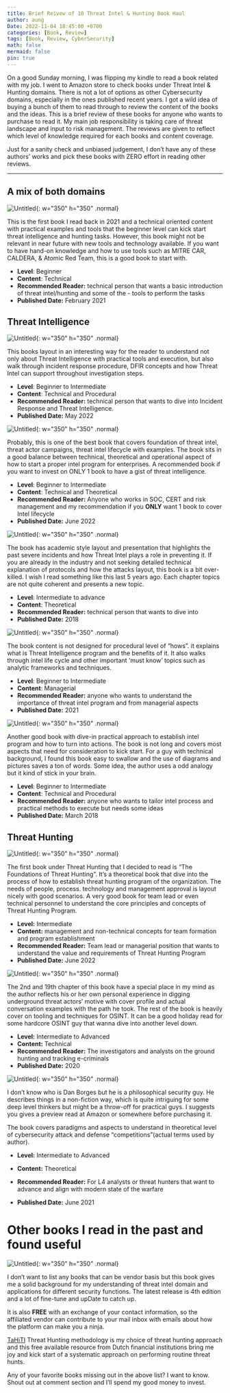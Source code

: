 ```yaml
---
title: Brief Reivew of 10 Threat Intel & Hunting Book Haul 
author: aung
Date: 2022-11-04 18:45:00 +0700
categories: [Book, Review]
tags: [Book, Review, CyberSecurity]
math: false
mermaid: false
pin: true
---
```


On a good Sunday morning, I was flipping my kindle to read a book related with my job. I went to Amazon store to check books under Threat Intel & Hunting domains. There is not a lot of options as other Cybersecurity domains, especially in the ones published recent years. I got a wild idea of buying a bunch of them to read through to review the content of the books and the ideas. This is a brief review of these books for anyone who wants to purchase to read it. My main job responsibility is taking care of threat landscape and input to risk management. The reviews are given to reflect which level of knowledge required for each books and content coverage.

Just for a sanity check and unbiased judgement, I don’t have any of these authors’ works and pick these books with ZERO effort in reading other reviews.

---

## A mix of both domains 

![Untitled](/ti-books/1.png){: w="350" h="350" .normal}

This is the first book I read back in 2021 and a technical oriented content with practical examples and tools that the beginner level can kick start threat intelligence and hunting tasks. However, this book might not be relevant in near future with new tools and technology available. If you want to have hand-on knowledge and how to use tools such as MITRE CAR, CALDERA, & Atomic Red Team, this is a good book to start with. 

- **Level**: Beginner
- **Content**: Technical 
- **Recommended Reader:** technical person that wants a basic introduction of threat intel/hunting and some of the - tools to perform the tasks
- **Published Date:** February 2021

## Threat Intelligence

![Untitled](/ti-books/2.png){: w="350" h="350" .normal}

This books layout in an interesting way for the reader to understand not only about Threat Intelligence with practical tools and execution, but also walk through incident response procedure, DFIR concepts and how Threat Intel can support throughout investigation steps.

- **Level**: Beginner to Intermediate
- **Content**: Technical and Procedural
- **Recommended Reader:** technical person that wants to dive into Incident Response and Threat Intelligence.
- **Published Date:** May 2022


![Untitled](/ti-books/3.png){: w="350" h="350" .normal}

Probably, this is one of the best book that covers foundation of threat intel, threat actor campaigns, threat intel lifecycle with examples. The book sits in a good balance between technical, theoretical and operational aspect of how to start a proper intel program for enterprises. A recommended book if you want to invest on ONLY 1 book to have a gist of threat intelligence.

- **Level**: Beginner to Intermediate
- **Content**: Technical and Theoretical 
- **Recommended Reader:** Anyone who works in SOC, CERT and risk management and my recommendation if you **ONLY** want  1 book to cover Intel lifecycle
- **Published Date:** June 2022


![Untitled](/ti-books/4.png){: w="350" h="350" .normal}

The book has academic style layout and presentation that highlights the past severe incidents and how Threat Intel plays a role in preventing it. If you are already in the industry and not seeking detailed technical explanation of protocols and how the attacks layout, this book is a bit over-killed. I wish I read something like this last 5 years ago. Each chapter topics are not quite coherent and presents a new topic.

- **Level**: Intermediate to advance
- **Content**: Theoretical 
- **Recommended Reader:** technical person that wants to dive into 
- **Published Date:** 2018


![Untitled](/ti-books/5.png){: w="350" h="350" .normal}


The book content is not designed for procedural level of “hows”. it explains what is Threat Intelligence program and the benefits of it. It also walks through intel life cycle and other important ‘must know’ topics such as analytic frameworks and techniques. 

- **Level**: Beginner to Intermediate
- **Content**: Managerial 
- **Recommended Reader:** anyone who wants to understand the importance of threat intel program and from managerial aspects
- **Published Date:** 2021

![Untitled](/ti-books/6.png){: w="350" h="350" .normal}


Another good book with dive-in practical approach to establish intel program and how to turn into actions. The book is not long and covers most aspects that need for consideration to kick start. For a guy with technical background, I found this book easy to swallow and the use of diagrams and pictures saves a ton of words. Some idea, the author uses a odd analogy but it kind of stick in your brain.

- **Level**: Beginner to Intermediate
- **Content**: Technical and Procedural 
- **Recommended Reader:** anyone who wants to tailor intel process and practical methods to execute but needs some ideas
- **Published Date:** March 2018

## Threat Hunting

![Untitled](/ti-books/7.png){: w="350" h="350" .normal}


The first book under Threat Hunting that I decided to read is “The Foundations of Threat Hunting”. It’s a theoretical book that dive into the process of how to establish threat hunting program of the organization. The needs of people, process. technology and management approval is layout nicely with good scenarios. A very good book for team lead or even technical personnel to understand the core principles and concepts of Threat Hunting Program. 

- **Level:** Intermediate
- **Content:** management and non-technical concepts for team formation and program establishment
- **Recommended Reader:** Team lead or managerial position that wants to understand the value and requirements of Threat Hunting Program
- **Published Date:** June 2022

![Untitled](/ti-books/8.png){: w="350" h="350" .normal}


The 2nd and 19th chapter of this book have a special place in my mind as the author reflects his or her own personal experience in digging underground threat actors’ motive with cover profile and actual conversation examples with the path he took. The rest of the book is heavily cover on tooling and techniques for OSINT. It can be a good holiday read for some hardcore OSINT guy that wanna dive into another level down. 

- **Level:** Intermediate to Advanced
- **Content:** Technical
- **Recommended Reader:** The investigators and analysts on the ground hunting and tracking e-criminals
- **Published Date:**  2020

![Untitled](/ti-books/9.png){: w="350" h="350" .normal}


I don’t know who is Dan Borges but he is a philosophical security guy. He describes things in a non-fiction way, which is quite intriguing for some deep level thinkers but might be a throw-off for practical guys. I suggests you gives a preview read at Amazon or somewhere before purchasing it. 

The book covers paradigms and aspects to understand in theoretical level of cybersecurity attack and defense “competitions”(actual terms used by author).

- **Level:** Intermediate to Advanced
- **Content:** Theoretical 

- **Recommended Reader:**  For L4 analysts or threat hunters that want to advance and align with modern state of the warfare 

- **Published Date:** June 2021

# Other books I read in the past and found useful

![Untitled](/ti-books/10.png){: w="350" h="350" .normal}


I don’t want to list any books that can be vendor basis but this book gives me a solid background for my understanding of threat intel domain and applications for different security functions. The latest release is 4th edition and a lot of fine-tune and upDate to catch up.   

It is also **FREE** with an exchange of your contact information, so the affiliated vendor can contribute to your mail inbox with emails about how the platform can make you a ninja. 

[TaHiTI](https://www.betaalvereniging.nl/wp-content/uploads/TaHiTI-Threat-Hunting-Methodology-whitepaper.pdf) Threat Hunting methodology is my choice of threat hunting approach and this free available resource from Dutch financial institutions bring me joy and kick start of a systematic approach on performing routine threat hunts.

Any of your favorite books missing out in the above list? I want to know. Shout out at comment section and I’ll spend my good money to invest.
